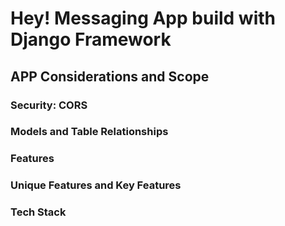 # Hey! Messaging App build with Django Framework


## APP Considerations and Scope
### Security: CORS 
### Models and Table Relationships
### Features
### Unique Features and Key Features
### Tech Stack 
 
